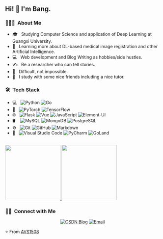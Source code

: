 <!--
**S-HuaBomb/S-HuaBomb** is a ✨ _special_ ✨ repository because its `README.md` (this file) appears on your GitHub profile.

Here are some ideas to get you started:

- 🔭 I’m currently working on ...
- 🌱 I’m currently learning ...
- 👯 I’m looking to collaborate on ...
- 🤔 I’m looking for help with ...
- 💬 Ask me about ...
- 📫 How to reach me: ...
- 😄 Pronouns: ...
- ⚡ Fun fact: ...
-->

## Hi! 👋 I'm Bang.

<h3> 👨🏻‍💻 &nbsp;About Me </h3>

- 🎓 &nbsp; Studying Computer Science and application of Deep Learning at Guangxi University.
- 🌱 &nbsp; Learning more about DL-based medical image registration and other Artificial Intelligence.
- 💻 &nbsp; Web development and Blog Writing as hobbies/side hustles.
- ✍️ &nbsp; Be a researcher who can tell stories.
- 🤔 &nbsp; Difficult, not impossible.
- 👯 &nbsp; I study with some nice friends including a nice tutor.

<h3> 🛠 &nbsp;Tech Stack</h3>

- 💻 &nbsp;
  ![Python](https://img.shields.io/badge/-Python-yellow?style=flat&logo=python)
  ![Go](https://img.shields.io/badge/-Go-FFFFF0?style=flat&logo=Go&logoColor=007396)
- 🤖 &nbsp;
  ![PyTorch](https://img.shields.io/badge/-PyTorch-brightgreen?style=flat&logo=pytorch)
  ![TensorFlow](https://img.shields.io/badge/-TensorFlow-yellowgreen?style=flat&logo=tensorflow)
- 🌐 &nbsp;
  ![Flask](https://img.shields.io/badge/-Flask-red?style=flat&logo=flask)
  ![Vue](https://img.shields.io/badge/-Vue-green?style=flat&logo=vue)
  ![JavaScript](https://img.shields.io/badge/-JavaScript-ff69b4?style=flat&logo=javascript)
  ![Element-UI](https://img.shields.io/badge/-ElementUI-blue?style=flat&logo=element&logoColor=563D7C)
- 🛢 &nbsp;&nbsp;
  ![MySQL](https://img.shields.io/badge/-MySQL-yellowgreen?style=flat&logo=mysql)
  ![MongoDB](https://img.shields.io/badge/-MongoDB-9cf?style=flat&logo=mongodb)
  ![PostgreSQL](https://img.shields.io/badge/-PostgreSQL-FFD700?style=flat&logo=PostgreSQL)
- ⚙️ &nbsp;
  ![Git](https://img.shields.io/badge/-Git-yellow?style=flat&logo=git)
  ![GitHub](https://img.shields.io/badge/-GitHub-808000?style=flat&logo=github)
  ![Markdown](https://img.shields.io/badge/-Markdown-FFE4B5?style=flat&logo=markdown)
- 🔧 &nbsp;
  ![Visual Studio Code](https://img.shields.io/badge/-Visual%20Studio%20Code-3CB371?style=flat&logo=visual-studio-code&logoColor=007ACC)
  ![PyCharm](https://img.shields.io/badge/-PyCharm-228B22?style=flat&logo=PyCharm)
  ![GoLand](https://img.shields.io/badge/-GoLand-DA70D6?style=flat&logo=GoLand&logoColor=2C2255)

<br/>

<a href="https://github.com/AVS1508">
  <img height="180em" src="https://github-readme-stats.vercel.app/api?username=S-HuaBomb&theme=buefy&show_icons=true" />
  <img height="180em" src="https://github-readme-stats.vercel.app/api/top-langs/?username=S-HuaBomb&theme=buefy&layout=compact" />
</a>

<br/>

<h3> 🤝🏻 &nbsp;Connect with Me </h3>

<p align="center">
<a href="https://blog.csdn.net/Run_Bomb"><img alt="CSDN Blog" src="https://img.shields.io/badge/CSDNBlog-blog.csdn.net/Run_Bomb-7FFF00?style=flat-square&logo=microsoft-edge"></a>
<a href="huabangs@foxmail.com"><img alt="Email" src="https://img.shields.io/badge/Email-huabangs@foxmail.com-FFFF00?style=flat-square&logo=gmail"></a>
</p>

⭐️ From [AVS1508](https://github.com/AVS1508)
